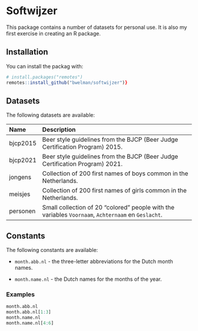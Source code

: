 
# Softwijzer

This package contains a number of datasets for personal use. It is also
my first exercise in creating an R package.

## Installation

You can install the packag with:

``` r
# install.packages("remotes") 
remotes::install_github("bwelman/softwijzer")}
```

## Datasets

The following datasets are available:

| Name     | Description                                                                                        |
|:---------|:---------------------------------------------------------------------------------------------------|
| bjcp2015 | Beer style guidelines from the BJCP (Beer Judge Certification Program) 2015.                       |
| bjcp2021 | Beer style guidelines from the BJCP (Beer Judge Certification Program) 2021.                       |
| jongens  | Collection of 200 first names of boys common in the Netherlands.                                   |
| meisjes  | Collection of 200 first names of girls common in the Netherlands.                                  |
| personen | Small collection of 20 “colored” people with the variables `Voornaam`, `Achternaam` en `Geslacht`. |

## Constants

The following constants are available:

- `month.abb.nl` - the three-letter abbreviations for the Dutch month
  names.

- `month.name.nl` - the Dutch names for the months of the year.

### Examples

``` r
month.abb.nl
month.abb.nl[1:3]
month.name.nl
month.name.nl[4:6]
```
